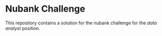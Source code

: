 # Nubank Challenge

This repository contains a solution for the nubank challenge for the *data analyst* position.